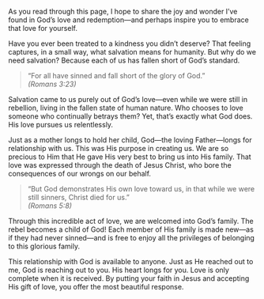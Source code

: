 As you read through this page, I hope to share the joy and wonder I’ve found in God’s love and redemption—and perhaps inspire you to embrace that love for yourself.

Have you ever been treated to a kindness you didn’t deserve? That feeling captures, in a small way, what salvation means for humanity. But why do we need salvation? Because each of us has fallen short of God’s standard.

> “For all have sinned and fall short of the glory of God.”  
> *(Romans 3:23)*

Salvation came to us purely out of God’s love—even while we were still in rebellion, living in the fallen state of human nature. Who chooses to love someone who continually betrays them? Yet, that’s exactly what God does. His love pursues us relentlessly.

Just as a mother longs to hold her child, God—the loving Father—longs for relationship with us. This was His purpose in creating us. We are so precious to Him that He gave His very best to bring us into His family. That love was expressed through the death of Jesus Christ, who bore the consequences of our wrongs on our behalf.

> “But God demonstrates His own love toward us, in that while we were still sinners, Christ died for us.”  
> *(Romans 5:8)*

Through this incredible act of love, we are welcomed into God’s family. The rebel becomes a child of God! Each member of His family is made new—as if they had never sinned—and is free to enjoy all the privileges of belonging to this glorious family.

This relationship with God is available to anyone. Just as He reached out to me, God is reaching out to you. His heart longs for you. Love is only complete when it is received. By putting your faith in Jesus and accepting His gift of love, you offer the most beautiful response.

